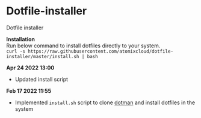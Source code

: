 # Dotfile-installer
Dotfile installer

**Installation**<br>
Run below command to install dotfiles directly to your system.<br>
`curl -s https://raw.githubusercontent.com/atomixcloud/dotfile-installer/master/install.sh | bash`

**Apr 24 2022 13:00**
- Updated install script

**Feb 17 2022 11:55**
- Implemented `install.sh` script to clone [dotman](https://github.com/atomixcloud/dotman) and install dotfiles in the system

